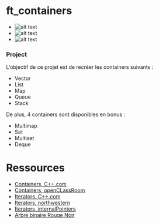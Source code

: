 # ft_containers

- ![alt text](https://img.shields.io/badge/Note-125%2F100-green "Note, 125/100")
- ![alt text](https://img.shields.io/badge/Dur%C3%A9e%20du%20projet-3%20semaines-yellow, "Durée du projet")
- ![alt text](https://img.shields.io/badge/XP-5796%20-red, "XP")

### Project

L'objectif de ce projet est de recréer les containers suivants :
- Vector
- List
- Map
- Queue
- Stack

De plus, 4 containers sont disponibles en bonus :
- Multimap
- Set
- Multiset
- Deque

# Ressources

- [Containers, C++.com](https://en.cppreference.com/w/cpp/container)
- [Containers, openCLassRoom](https://openclassrooms.com/fr/courses/1894236-programmez-avec-le-langage-c/1903098-utilisez-les-conteneurs)
- [Iterators, C++.com](https://fr.cppreference.com/w/cpp/iterator)
- [Iterators, northwestern](https://users.cs.northwestern.edu/~riesbeck/programming/c++/stl-iterator-define.html)
- [Iterators, internalPointers](https://internalpointers.com/post/writing-custom-iterators-modern-cpp)
- [Arbre binaire Rouge Noir](https://www.geeksforgeeks.org/red-black-tree-set-1-introduction-2/)
